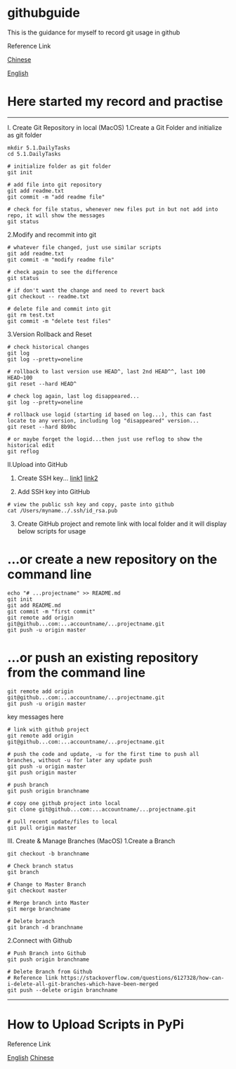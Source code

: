 # githubguide
This is the guidance for myself to record git usage in github

Reference Link

[Chinese](https://www.liaoxuefeng.com/wiki/0013739516305929606dd18361248578c67b8067c8c017b000/001373962845513aefd77a99f4145f0a2c7a7ca057e7570000)

[English](https://product.hubspot.com/blog/git-and-github-tutorial-for-beginners)

# Here started my record and practise
----------------------------------------------------
I. Create Git Repository in local (MacOS)
1.Create a Git Folder and initialize as git folder
```Terminal
mkdir 5.1.DailyTasks
cd 5.1.DailyTasks

# initialize folder as git folder
git init

# add file into git repository
git add readme.txt
git commit -m "add readme file"

# check for file status, whenever new files put in but not add into repo, it will show the messages
git status
```

2.Modify and recommit into git
```Terminal
# whatever file changed, just use similar scripts
git add readme.txt
git commit -m "modify readme file"

# check again to see the difference
git status

# if don't want the change and need to revert back
git checkout -- readme.txt

# delete file and commit into git
git rm test.txt
git commit -m "delete test files"
```

3.Version Rollback and Reset
```Terminal
# check historical changes
git log
git log --pretty=oneline

# rollback to last version use HEAD^, last 2nd HEAD^^, last 100 HEAD~100
git reset --hard HEAD^

# check log again, last log disappeared...
git log --pretty=oneline

# rollback use logid (starting id based on log...), this can fast locate to any version, including log "disappeared" version...
git reset --hard 8b9bc

# or maybe forget the logid...then just use reflog to show the historical edit
git reflog
```

II.Upload into GitHub
1. Create SSH key...
[link1](https://help.github.com/enterprise/2.14/user/articles/checking-for-existing-ssh-keys/)
[link2](https://help.github.com/enterprise/2.14/user/articles/generating-a-new-ssh-key-and-adding-it-to-the-ssh-agent/)

2. Add SSH key into GitHub
```Terminal
# view the public ssh key and copy, paste into github
cat /Users/myname../.ssh/id_rsa.pub
```
3. Create GitHub project and remote link with local folder and it will display below scripts for usage
# …or create a new repository on the command line
```Terminal
echo "# ...projectname" >> README.md
git init
git add README.md
git commit -m "first commit"
git remote add origin git@github...com:...accountname/...projectname.git
git push -u origin master
```
# …or push an existing repository from the command line
```Terminal
git remote add origin git@github...com:...accountname/...projectname.git
git push -u origin master
```
key messages here
```Terminal
# link with github project
git remote add origin git@github...com:...accountname/...projectname.git

# push the code and update, -u for the first time to push all branches, without -u for later any update push
git push -u origin master
git push origin master

# push branch
git push origin branchname

# copy one github project into local
git clone git@github...com:...accountname/...projectname.git

# pull recent update/files to local
git pull origin master
```

III. Create & Manage Branches (MacOS)
1.Create a Branch
```Terminal
git checkout -b branchname

# Check branch status
git branch

# Change to Master Branch
git checkout master

# Merge branch into Master
git merge branchname

# Delete branch
git branch -d branchname
```

2.Connect with Github
```Terminal
# Push Branch into Github
git push origin branchname

# Delete Branch from Github
# Reference link https://stackoverflow.com/questions/6127328/how-can-i-delete-all-git-branches-which-have-been-merged
git push --delete origin branchname
```


----------------------------------------------------
# How to Upload Scripts in PyPi

Reference Link

[English](https://medium.com/@joel.barmettler/how-to-upload-your-python-package-to-pypi-65edc5fe9c56)
[Chinese](https://www.cnblogs.com/rongpmcu/p/7662821.html)



